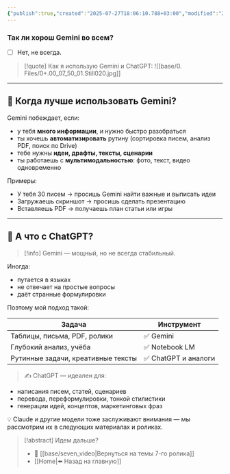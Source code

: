 ```yaml
---
{"publish":true,"created":"2025-07-27T18:06:10.788+03:00","modified":"2025-08-02T13:22:36.131+03:00","cssclasses":""}
---
```


### Так ли хорош Gemini во всем?

- [ ] Нет, не всегда.

>[!quote] Как я использую Gemini и ChatGPT:
>![[base/0. Files/0+.00_07_50_01.Still020.jpg]]


---
## 🧠 Когда лучше использовать Gemini?

Gemini побеждает, если:

- у тебя **много информации**, и нужно быстро разобраться
- ты хочешь **автоматизировать** рутину (сортировка писем, анализ PDF, поиск по Drive)
- тебе нужны **идеи, драфты, тексты, сценарии**
- ты работаешь с **мультимодальностью**: фото, текст, видео одновременно

Примеры:

- У тебя 30 писем → просишь Gemini найти важные и выписать идеи
- Загружаешь скриншот → просишь сделать презентацию
- Вставляешь PDF → получаешь план статьи или игры

---
## 💬 А что с ChatGPT?

>[!info] Gemini — мощный, но не всегда стабильный.

Иногда:

- путается в языках
- не отвечает на простые вопросы
- даёт странные формулировки

Поэтому мой подход такой:

| Задача                             | Инструмент          |
| ---------------------------------- | ------------------- |
| Таблицы, письма, PDF, ролики       | ✅ Gemini            |
| Глубокий анализ, учёба             | ✅ Notebook LM       |
| Рутинные задачи, креативные тексты | ✅ ChatGPT и аналоги |

> ✍️ ChatGPT — идеален для:

- написания писем, статей, сценариев
- перевода, переформулировки, тонкой стилистики
- генерации идей, концептов, маркетинговых фраз

💡 Claude и другие модели тоже заслуживают внимания — мы рассмотрим их в следующих материалах и роликах.

> [!abstract] Идем дальше?
> - 🧠 [[base/seven_video\|Вернуться на темы 7-го ролика]]
> - [[Home\|⬅️ Назад на главную]]